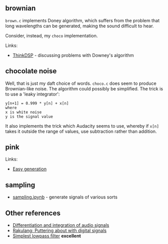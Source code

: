 
## brownian

`brown.c` implements Doney algorithm, which suffers from the problem that long wavelengths can be generated, making the sound
difficult to hear.

Consider, instead, my `choco` implementation.

Links:
* [ThinkDSP](https://www.reddit.com/r/DSP/comments/bx550i/thinkdsp_brownian_noise_and_audacity/) - discussing problems with Downey's algorithm


## chocolate noise

Well, that is just my daft choice of words. `choco.c` does seem to produce Brownian-like noise. The algorithm could
possibly be simplified. The trick is to use a 'leaky integrator':
```
y[n+1] = 0.999 * y[n] + x[n]
where
x is white noise
y is the signal value
```

It also implements the trick which Audacity seems to use, whereby if `x[n]` takes it outside the range of values,
use subtraction rather than addition.


## pink

Links:
* [Easy generation](http://www.firstpr.com.au/dsp/pink-noise/)


## sampling

* [sampling.ipynb](sampling.ipynb) - generate signals of various sorts


## Other references

* [Differentiation and integration of audio signals](http://pcfarina.eng.unipr.it/Differentiation_Integration.htm)
* [Rakulang: Puttering about with digital signals](https://mcturra2000.wordpress.com/2021/01/14/rakulang-puttering-about-with-digital-signals/)
* [Simplest lowpass filter](https://www.dsprelated.com/freebooks/filters/Simplest_Lowpass_Filter_I.html) **excellent**

